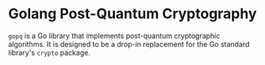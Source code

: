 # Golang Post-Quantum Cryptography

`gopq` is a Go library that implements post-quantum cryptographic algorithms. It is designed to be a drop-in replacement for the Go standard library's `crypto` package.
